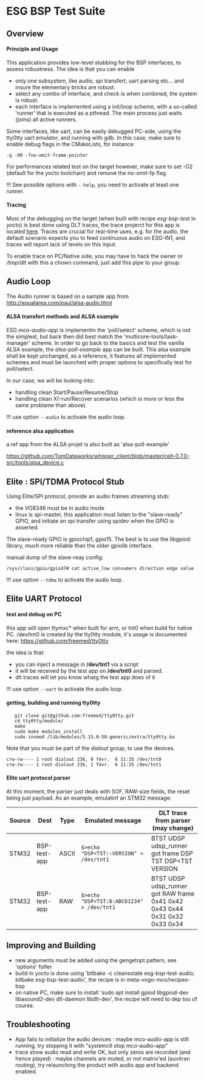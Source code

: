 ESG BSP Test Suite
==================

## Overview
#### Principle and Usage

This application provides low-level stubbing for the BSP interfaces, to assess robustness.
The idea is that you can enable
* only one subsystem, like audio, spi transfert, uart parsing etc... and insure the elementary bricks are robust.
* select any combo of interface, and check is when combined, the system is robust.
* each interface is implemented using a init/loop scheme, with a so-called 'runner' that is executed as a pthread. The main process just waits (joins) all active runners.

Some interfaces, like uart, can be easily debugged PC-side, using the tty0tty uart emulator, and running with gdb. In this case, make sure to enable debug flags in the CMakeLists, for instance:
```
-g -O0 -fno-omit-frame-pointer
```

For performances related test on the target however, make sure to set -O2 (default for the yocto toolchain) and remove the no-omit-fp flag.

!!! See possible options with `--help`, you need to activate at least one runner.

#### Tracing
Most of the debugging on the target (when built with recipe _esg-bsp-test_ in yocto) is best done using DLT traces, the trace projerct for this app is located [here](https://github.com/VogoVokkero/dlt-client/blob/develop/resources/A8375/btst.dlp).
Traces are crucial for real-time uses, e.g. for the audio, the default scenario expects you to feed continuous audio on ESG-IN1, and traces will report lack of levels on this input.

To enable trace on PC/Native side, you may have to hack the owner or _/tmp/dlt_ with this a chown command, just add this pipe to your group.  

## Audio Loop

The Audio runner is based on a sample app from http://equalarea.com/paul/alsa-audio.html

#### ALSA transfert methods and ALSA example

ESG _mco-audio-app_ is implementin the 'poll/select' scheme, which is not the simplest, but back then did best match the 'multicore-tools/task-manager' scheme.
In order to go back to the basics and test the vanilla ALSA example, the _alsa-poll-example_ app can be built.
This alsa example shall be kept unchanged, as a reference, it features all implemented schemes and must be launched with proper options to specifically test for poll/select.

In our case, we will be looking into:
- handling clean Start/Pause/Resume/Stop
- handling clean X(-run/Recover scenarios (which is more or less the same problame than above).

!!! use option `--audio` to activate the audio loop.

#### reference alsa application

a ref app from the ALSA projet is also built as 'alsa-poll-example'

https://github.com/TomDataworks/whisper_client/blob/master/celt-0.7.0-src/tools/alsa_device.c


## Elite : SPI/TDMA Protocol Stub

Using Elite/SPI protocol, provide an audio frames streaming stub: 
* the VO8346 must be in audio mode
* linux is spi-master, this application must listen to the "slave-ready" GPIO, and initiate an spi transfer using spidev when the GPIO is asserted.

The slave-ready GPIO is gpiochip1, gpio15.
The best is to use the libgpiod library, much more reliable than the older gpiolib interface.

manual dump of the slave-reay config:
```
/sys/class/gpio/gpio47# cat active_low consumers direction edge value
```

!!! use option `--tdma` to activate the audio loop.

## Elite UART Protocol

#### test and debug on PC

this app will open ttymxc* when built for arm, or tnt0 when build for native PC.
/dev/tnt0 is created by the tty0tty module, it's usage is documented here: https://github.com/freemed/tty0tty

the idea is that:
* you can inject a message in __/dev/tnt1__ via a script
* it will be received by the test app on __/dev/tnt0__ and parsed.
* dlt traces will let you know whatg the test app does of it

!!! use option `--uart` to activate the audio loop.

#### getting, building and running tty0tty

```
   git clone git@github.com:freemed/tty0tty.git
   cd tty0tty/module/
   make
   sudo make modules_install
   sudo insmod /lib/modules/5.15.0-58-generic/extra/tty0tty.ko
```

Note that you must be part of the _dialout_ group, to use the devices.

```
crw-rw---- 1 root dialout 236, 0 févr.  6 11:35 /dev/tnt0
crw-rw---- 1 root dialout 236, 1 févr.  6 11:35 /dev/tnt1
```

#### Elite uart protocol parser

At this moment, the parser just deals with SOF, RAW-size fields, the reset being just payload.
As an example, emulatinf an STM32 message: 


| Source   |  Dest  | Type  | Emulated message  | DLT trace from parser (may change)  |
|---|---|---|---|---|
| STM32   |  BSP-test-app  | ASCII  | `$>echo "DSP<TST::VERSION" > /dev/tnt1` | BTST UDSP udsp_runner got frame DSP TST DSP<TST VERSION |
| STM32  | BSP-test-app  | RAW  | `$>echo "DSP<TST:8:ABCD1234" > /dev/tnt1`  | BTST UDSP udsp_runner got RAW frame 0x41 0x42 0x43 0x44 0x31 0x32 0x33 0x34  |

## Improving and Building

* new arguments must be added using the gengetopt pattern, see 'options' folfer
* build in yocto is done using 'bitbake -c cleansstate esg-bsp-test-audio; bitbake esg-bsp-test-audio', the recipe is in meta-vogo-mco/recipes-bsp
* on native PC, make sure to install 'sudo apt install gpiod libgpiod-dev libasound2-dev dlt-daemon libdlt-dev', the recipe will need to dep too of course.


## Troubleshooting

* App fails to initialize the audio devices : maybe mco-audio-app is still running, try stopping it with "systemctl stop mco-audio-app"
* trace show audio read and write OK, but only zeros are recorded (and hence played) : maybe channels are muted, or not matrix'ed (auvitran routing), try relaunching the product with audio app and backend enabled.

